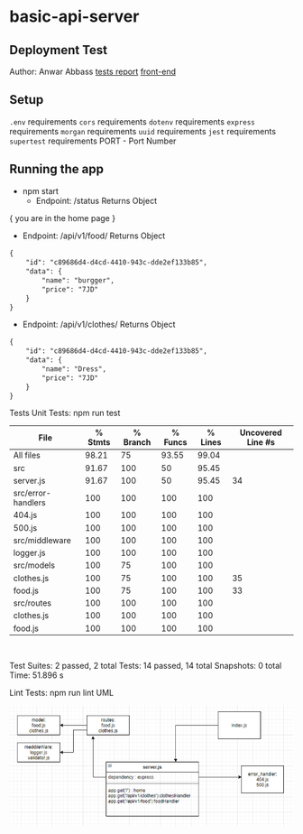 # basic-api-server

## Deployment Test
Author: Anwar Abbass
[tests report]()
[front-end]()

## Setup
`.env` requirements
`cors`  requirements
`dotenv`  requirements
`express`  requirements
`morgan`  requirements
`uuid`  requirements
`jest`  requirements
`supertest`  requirements
PORT - Port Number

## Running the app
- npm start
   - Endpoint: /status
Returns Object

{
  you are in the home page
}

  - Endpoint: /api/v1/food/
Returns Object
```
{
    "id": "c89686d4-d4cd-4410-943c-dde2ef133b85",
    "data": {
        "name": "burgger",
        "price": "7JD"
    }
}
```
  - Endpoint: /api/v1/clothes/
Returns Object
```
{
    "id": "c89686d4-d4cd-4410-943c-dde2ef133b85",
    "data": {
        "name": "Dress",
        "price": "7JD"
    }
}
```

Tests
Unit Tests: npm run test


File                | % Stmts | % Branch | % Funcs | % Lines | Uncovered Line #s
--------------------|---------|----------|---------|---------|-------------------
All files           |   98.21 |       75 |   93.55 |   99.04 |
 src                |   91.67 |      100 |      50 |   95.45 |
  server.js         |   91.67 |      100 |      50 |   95.45 | 34
 src/error-handlers |     100 |      100 |     100 |     100 |
  404.js            |     100 |      100 |     100 |     100 |
  500.js            |     100 |      100 |     100 |     100 |
 src/middleware     |     100 |      100 |     100 |     100 |
  logger.js         |     100 |      100 |     100 |     100 |
 src/models         |     100 |       75 |     100 |     100 |
  clothes.js        |     100 |       75 |     100 |     100 | 35
  food.js           |     100 |       75 |     100 |     100 | 33
 src/routes         |     100 |      100 |     100 |     100 |
  clothes.js        |     100 |      100 |     100 |     100 |
  food.js           |     100 |      100 |     100 |     100 |

<br>

Test Suites: 2 passed, 2 total
Tests:       14 passed, 14 total
Snapshots:   0 total
Time:        51.896 s

Lint Tests: npm run lint
UML

![uml](uml.png)
